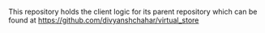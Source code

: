 This repository holds the client logic for its parent repository which can be found at https://github.com/divyanshchahar/virtual_store
